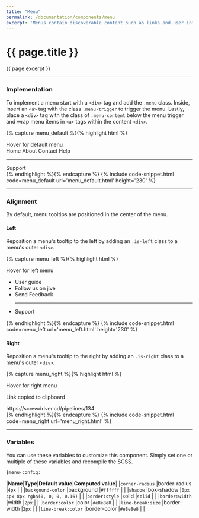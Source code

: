 ```yaml
---
title: "Menu"
permalink: /documentation/components/menu
excerpt: 'Menus contain discoverable content such as links and user information. They can be aligned to the left or the right.'
---
```


# {{ page.title }}

{{ page.excerpt }}

***

### Implementation
To implement a menu start with a `<div>` tag and add the `.menu` class. Inside, insert an `<a>` tag with the class `.menu-trigger` to trigger the menu. Lastly, place a `<div>` tag with the class of `.menu-content` below the menu trigger and wrap menu items in `<a>` tags within the content `<div>`.

{% capture menu_default %}{% highlight html %}
<div class="menu">
<a class="menu-trigger">Hover for default menu</a>
<div class="menu-content">
<a>Home</a>
<a>About</a>
<a>Contact</a>
<a>Help</a>
<hr>
<a>Support</a>
</div>
</div>
{% endhighlight %}{% endcapture %}
{% include code-snippet.html code=menu_default url='menu_default.html' height='230' %}


***


### Alignment
By default, menu tooltips are positioned in the center of the menu.

#### Left
Reposition a menu&#39;s tooltip to the left by adding an `.is-left` class to a menu&#39;s outer `<div>`.

{% capture menu_left %}{% highlight html %}
<div class="menu is-left">
<a class="menu-trigger">Hover for left menu</a>
<div class="menu-content">
<ul>
<li><a>User guide</a></li>
<li><a>Follow us on jive</a></li>
<li><a>Send Feedback</a></li>
<hr>
<li><a>Support</a></li>
</ul>
</div>
</div>
{% endhighlight %}{% endcapture %}
{% include code-snippet.html code=menu_left url='menu_left.html' height='230' %}

#### Right
Reposition a menu&#39;s tooltip to the right by adding an `.is-right` class to a menu&#39;s outer `<div>`.

{% capture menu_right %}{% highlight html %}
<div class="menu is-right">
<a class="menu-trigger">Hover for right menu</a>
<div class="menu-content">
<p class="is-bold">Link copied to clipboard</p>
<a class="is-small is-sub">https://screwdriver.cd/pipelines/134 <i class="d-icon d-external is-extrasmall"></i></a>
</div>
</div>
{% endhighlight %}{% endcapture %}
{% include code-snippet.html code=menu_right url='menu_right.html' %}


***


### Variables
You can use these variables to customize this component. Simply set one or multiple of these variables and recompile the SCSS.

`$menu-config:`

|**Name**|**Type**|**Default value**|**Computed value**|
|`corner-radius`            |border-radius          |`4px`                                |           |
|`backgound-color`  |background     |`#ffffff`  |       |
|`shadow`  |box-shadow     |`0px 4px 8px rgba(0, 0, 0, 0.16)`  |       |
|`border:style`  |solid     |`solid`  |       |
|`border:width`  |width     |`2px`  |       |
|`border:color`  |color     |`#e8e8e8`  |       |
|`line-break:size`  |border-width     |`2px`  |       |
|`line-break:color`  |border-color     |`#e8e8e8`  |       |
